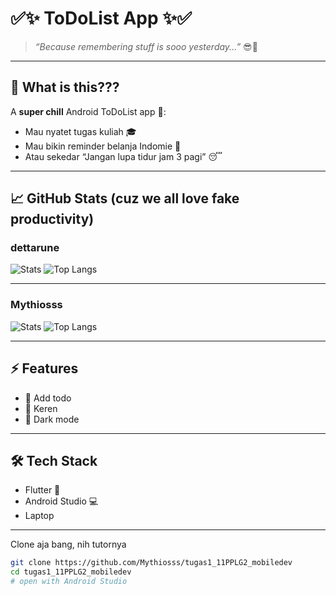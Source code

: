 # ✅✨ ToDoList App ✨✅

> *“Because remembering stuff is sooo yesterday...”* 😎📱

---

## 🌈 What is this???
A **super chill** Android ToDoList app 🚀:
- Mau nyatet tugas kuliah 🎓
- Mau bikin reminder belanja Indomie 🍜
- Atau sekedar “Jangan lupa tidur jam 3 pagi” 😴

---

## 📈 GitHub Stats (cuz we all love fake productivity)

###  dettarune
![Stats](https://github-readme-stats.vercel.app/api?username=dettarune&show_icons=true&theme=radical)
![Top Langs](https://github-readme-stats.vercel.app/api/top-langs/?username=dettarune&layout=compact&theme=radical)

---

###  Mythiosss
![Stats](https://github-readme-stats.vercel.app/api?username=Mythiosss&show_icons=true&theme=radical)
![Top Langs](https://github-readme-stats.vercel.app/api/top-langs/?username=Mythiosss&layout=compact&theme=radical)

---

## ⚡ Features
- 📝 Add todo
- 🎨 Keren
- 🌙 Dark mode 

---

## 🛠️ Tech Stack
- Flutter 🧡
- Android Studio 💻
- Laptop

---
Clone aja bang, nih tutornya
```bash
git clone https://github.com/Mythiosss/tugas1_11PPLG2_mobiledev
cd tugas1_11PPLG2_mobiledev
# open with Android Studio
